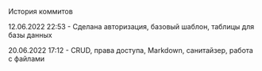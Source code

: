 История коммитов

12.06.2022 22:53 - Сделана авторизация, базовый шаблон, таблицы для базы данных

20.06.2022 17:12 - CRUD, права доступа, Markdown, санитайзер, работа с файлами
